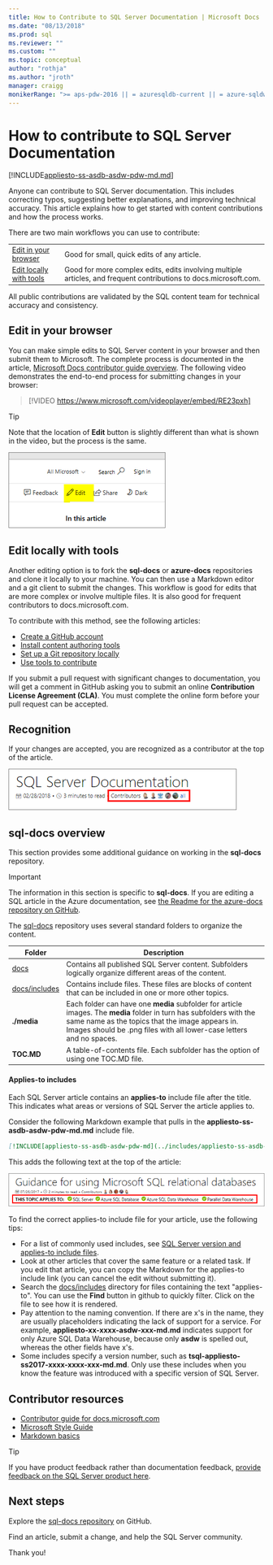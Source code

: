 ```yaml
---
title: How to Contribute to SQL Server Documentation | Microsoft Docs
ms.date: "08/13/2018"
ms.prod: sql
ms.reviewer: ""
ms.custom: ""
ms.topic: conceptual
author: "rothja"
ms.author: "jroth"
manager: craigg
monikerRange: ">= aps-pdw-2016 || = azuresqldb-current || = azure-sqldw-latest || >= sql-server-2016 || >= sql-server-linux-2017 || = sqlallproducts-allversions"
---
```


# How to contribute to SQL Server Documentation

[!INCLUDE[appliesto-ss-asdb-asdw-pdw-md.md](../includes/appliesto-ss-asdb-asdw-pdw-md.md)]

Anyone can contribute to SQL Server documentation. This includes correcting typos, suggesting better explanations, and improving technical accuracy. This article explains how to get started with content contributions and how the process works.

There are two main workflows you can use to contribute:

|||
|---|---|
| [Edit in your browser](#githubui) | Good for small, quick edits of any article. |
| [Edit locally with tools](#tools) | Good for more complex edits, edits involving multiple articles, and frequent contributions to docs.microsoft.com. |

All public contributions are validated by the SQL content team for technical accuracy and consistency. 

## <a id="githubui"></a> Edit in your browser

You can make simple edits to SQL Server content in your browser and then submit them to Microsoft. The complete process is documented in the article, [Microsoft Docs contributor guide overview](https://docs.microsoft.com/contribute/#quick-edits-to-existing-documents). The following video demonstrates the end-to-end process for submitting changes in your browser:

> [!VIDEO https://www.microsoft.com/videoplayer/embed/RE23pxh]

> [!TIP]
> Note that the location of **Edit** button is slightly different than what is shown in the video, but the process is the same.
>
> ![Edit button](./media/sql-server-docs-contribute/edit-sql-server-docs.png)

## <a id="tools"></a> Edit locally with tools

Another editing option is to fork the **sql-docs** or **azure-docs** repositories and clone it locally to your machine. You can then use a Markdown editor and a git client to submit the changes. This workflow is good for edits that are more complex or involve multiple files. It is also good for frequent contributors to docs.microsoft.com.

To contribute with this method, see the following articles:

- [Create a GitHub account](https://docs.microsoft.com/contribute/get-started-setup-github)
- [Install content authoring tools](https://docs.microsoft.com/contribute/get-started-setup-tools)
- [Set up a Git repository locally](https://docs.microsoft.com/contribute/get-started-setup-local)
- [Use tools to contribute](https://docs.microsoft.com/contribute/how-to-write-workflows-major)

If you submit a pull request with significant changes to documentation, you will get a comment in GitHub asking you to submit an online **Contribution License Agreement (CLA)**. You must complete the online form before your pull request can be accepted.

## Recognition

If your changes are accepted, you are recognized as a contributor at the top of the article.

![Content contribution recognition](./media/sql-server-docs-contribute/contribution-recognition.png)

## sql-docs overview

This section provides some additional guidance on working in the **sql-docs** repository.

> [!IMPORTANT]
> The information in this section is specific to **sql-docs**. If you are editing a SQL article in the Azure documentation, see [the Readme for the azure-docs repository on GitHub](https://github.com/MicrosoftDocs/azure-docs/blob/master/README.md).

The [sql-docs](https://github.com/MicrosoftDocs/sql-docs) repository uses several standard folders to organize the content.

| Folder | Description |
|---|---|
| [docs](https://github.com/MicrosoftDocs/sql-docs/tree/live/docs) | Contains all published SQL Server content. Subfolders logically organize different areas of the content. |
| [docs/includes](https://github.com/MicrosoftDocs/sql-docs/tree/live/docs/includes) | Contains include files. These files are blocks of content that can be included in one or more other topics. |
| **./media** | Each folder can have one **media** subfolder for article images. The **media** folder in turn has subfolders with the same name as the topics that the image appears in. Images should be .png files with all lower-case letters and no spaces. |
| **TOC.MD** | A table-of-contents file. Each subfolder has the option of using one TOC.MD file. |

#### Applies-to includes

Each SQL Server article contains an **applies-to** include file after the title. This indicates what areas or versions of SQL Server the article applies to.

Consider the following Markdown example that pulls in the **appliesto-ss-asdb-asdw-pdw-md.md** include file.

```Markdown
[!INCLUDE[appliesto-ss-asdb-asdw-pdw-md](../includes/appliesto-ss-asdb-asdw-pdw-md.md)]
```

This adds the following text at the top of the article:

![Applies to text](./media/sql-server-docs-contribute/applies-to.png)

To find the correct applies-to include file for your article, use the following tips:

- For a list of commonly used includes, see [SQL Server version and applies-to include files](applies-to-includes.md).
- Look at other articles that cover the same feature or a related task. If you edit that article, you can copy the Markdown for the applies-to include link (you can cancel the edit without submitting it).
- Search the [docs/includes](https://github.com/MicrosoftDocs/sql-docs/tree/live/docs/includes) directory for files containing the text "applies-to". You can use the **Find** button in github to quickly filter. Click on the file to see how it is rendered.
- Pay attention to the naming convention. If there are x's in the name, they are usually placeholders indicating the lack of support for a service. For example, **appliesto-xx-xxxx-asdw-xxx-md.md** indicates support for only Azure SQL Data Warehouse, because only **asdw** is spelled out, whereas the other fields have x's.
- Some includes specify a version number, such as **tsql-appliesto-ss2017-xxxx-xxxx-xxx-md.md**. Only use these includes when you know the feature was introduced with a specific version of SQL Server.

## Contributor resources

- [Contributor guide for docs.microsoft.com](https://docs.microsoft.com/contribute/)
- [Microsoft Style Guide](https://docs.microsoft.com/teamblog/style-guide)
- [Markdown basics](https://help.github.com/articles/getting-started-with-writing-and-formatting-on-github/)

> [!TIP]
> If you have product feedback rather than documentation feedback, [provide feedback on the SQL Server product here](https://feedback.azure.com/forums/908035-sql-server).

## Next steps

Explore the [sql-docs repository](https://github.com/MicrosoftDocs/sql-docs) on GitHub.

Find an article, submit a change, and help the SQL Server community. 

Thank you!
